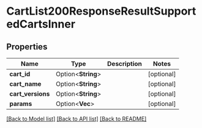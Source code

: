 # CartList200ResponseResultSupportedCartsInner

## Properties

Name | Type | Description | Notes
------------ | ------------- | ------------- | -------------
**cart_id** | Option<**String**> |  | [optional]
**cart_name** | Option<**String**> |  | [optional]
**cart_versions** | Option<**String**> |  | [optional]
**params** | Option<**Vec<String>**> |  | [optional]

[[Back to Model list]](../README.md#documentation-for-models) [[Back to API list]](../README.md#documentation-for-api-endpoints) [[Back to README]](../README.md)


